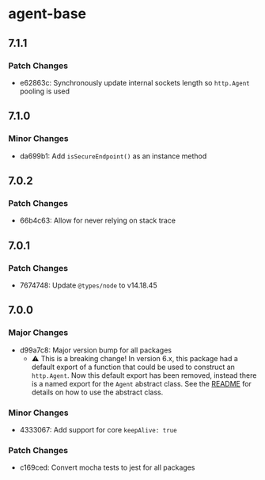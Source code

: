 # agent-base

## 7.1.1

### Patch Changes

- e62863c: Synchronously update internal sockets length so `http.Agent` pooling is used

## 7.1.0

### Minor Changes

- da699b1: Add `isSecureEndpoint()` as an instance method

## 7.0.2

### Patch Changes

- 66b4c63: Allow for never relying on stack trace

## 7.0.1

### Patch Changes

- 7674748: Update `@types/node` to v14.18.45

## 7.0.0

### Major Changes

- d99a7c8: Major version bump for all packages
  - ⚠️ This is a breaking change! In version 6.x, this package had a default export of a function that could be used to construct an
    `http.Agent`. Now this default export has been removed, instead there is a named export for the `Agent` abstract class. See the
    [README](README.md) for details on how to use the abstract class.

### Minor Changes

- 4333067: Add support for core `keepAlive: true`

### Patch Changes

- c169ced: Convert mocha tests to jest for all packages
